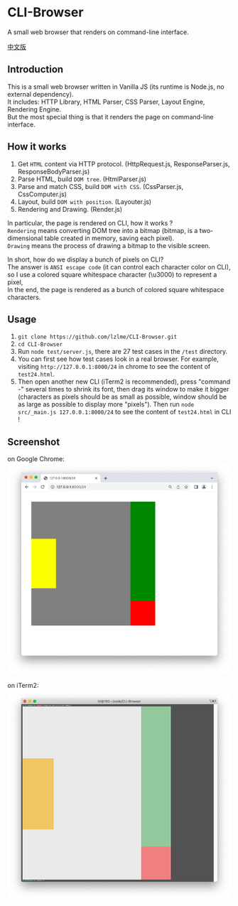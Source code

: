 # CLI-Browser

A small web browser that renders on command-line interface.

[中文版](./README_CN.md)


## Introduction
This is a small web browser written in Vanilla JS (its runtime is Node.js, no external dependency).  
It includes: HTTP Library, HTML Parser, CSS Parser, Layout Engine, Rendering Engine.  
But the most special thing is that it renders the page on command-line interface.


## How it works
1. Get `HTML` content via HTTP protocol. (HttpRequest.js, ResponseParser.js, ResponseBodyParser.js)
2. Parse HTML, build `DOM tree`. (HtmlParser.js)
3. Parse and match CSS, build `DOM with CSS`. (CssParser.js, CssComputer.js)
4. Layout, build `DOM with position`. (Layouter.js)
5. Rendering and Drawing. (Render.js)

In particular, the page is rendered on CLI, how it works ?  
`Rendering` means converting DOM tree into a bitmap (bitmap, is a two-dimensional table created in memory, saving each pixel).  
`Drawing` means the process of drawing a bitmap to the visible screen.  

In short, how do we display a bunch of pixels on CLI?  
The answer is `ANSI escape code` (it can control each character color on CLI),  
so I use a colored square whitespace character (\u3000) to represent a pixel,  
In the end, the page is rendered as a bunch of colored square whitespace characters.


## Usage
1. `git clone https://github.com/lzlme/CLI-Browser.git`
2. `cd CLI-Browser`
3. Run `node test/server.js`, there are 27 test cases in the `/test` directory.
4. You can first see how test cases look in a real browser. For example, visiting `http://127.0.0.1:8000/24` in chrome to see the content of `test24.html`.
5. Then open another new CLI (iTerm2 is recommended), press "command -" several times to shrink its font, then drag its window to make it bigger (characters as pixels should be as small as possible, window should be as large as possible to display more "pixels"). Then run `node src/_main.js 127.0.0.1:8000/24` to see the content of `test24.html` in CLI !


## Screenshot
on Google Chrome:  
<img src="screenshot/chrome.png" width="700">

on iTerm2:  
<img src="screenshot/iterm2.png" width="700">
